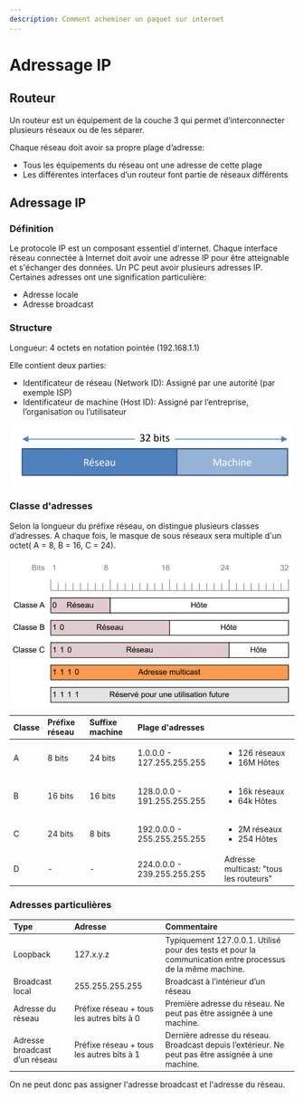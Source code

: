 ```yaml
---
description: Comment acheminer un paquet sur internet
---
```


# Adressage IP

## Routeur

Un routeur est un équipement de la couche 3 qui permet d’interconnecter plusieurs réseaux ou de les séparer.

Chaque réseau doit avoir sa propre plage d’adresse:

* Tous les équipements du réseau ont une adresse de cette plage
* Les différentes interfaces d’un routeur font partie de réseaux différents

## Adressage IP

### Définition

Le protocole IP est un composant essentiel d'internet. Chaque interface réseau connectée à Internet doit avoir une adresse IP pour être atteignable et s'échanger des données. Un PC peut avoir plusieurs adresses IP. Certaines adresses ont une signification particulière:

* Adresse locale
* Adresse broadcast

### Structure

Longueur: 4 octets en notation pointée \(192.168.1.1\)

Elle contient deux parties:

* Identificateur de réseau \(Network ID\): Assigné par une autorité \(par exemple ISP\)
* Identificateur de machine \(Host ID\): Assigné par l’entreprise, l’organisation ou l’utilisateur

![Selon les besoin, on aura plus ou moins de r&#xE9;seaux ou de machines](../.gitbook/assets/image%20%2864%29.png)

### Classe d'adresses

Selon la longueur du préfixe réseau, on distingue plusieurs classes d’adresses. A chaque fois, le masque de sous réseaux sera multiple d'un octet\( A = 8, B = 16, C = 24\).

![Les premiers bits d&#xE9;finissent de quelle classe sera l&apos;adresse IP](../.gitbook/assets/image%20%28123%29.png)

<table>
  <thead>
    <tr>
      <th style="text-align:left">Classe</th>
      <th style="text-align:left">Pr&#xE9;fixe r&#xE9;seau</th>
      <th style="text-align:left">Suffixe machine</th>
      <th style="text-align:left">Plage d&apos;adresses</th>
      <th style="text-align:left"></th>
    </tr>
  </thead>
  <tbody>
    <tr>
      <td style="text-align:left">A</td>
      <td style="text-align:left">8 bits</td>
      <td style="text-align:left">24 bits</td>
      <td style="text-align:left">1.0.0.0 - 127.255.255.255</td>
      <td style="text-align:left">
        <ul>
          <li>126 r&#xE9;seaux</li>
          <li>16M H&#xF4;tes</li>
        </ul>
      </td>
    </tr>
    <tr>
      <td style="text-align:left">B</td>
      <td style="text-align:left">16 bits</td>
      <td style="text-align:left">16 bits</td>
      <td style="text-align:left">128.0.0.0 - 191.255.255.255</td>
      <td style="text-align:left">
        <ul>
          <li>16k r&#xE9;seaux</li>
          <li>64k H&#xF4;tes</li>
        </ul>
      </td>
    </tr>
    <tr>
      <td style="text-align:left">C</td>
      <td style="text-align:left">24 bits</td>
      <td style="text-align:left">8 bits</td>
      <td style="text-align:left">192.0.0.0 - 255.255.255.255</td>
      <td style="text-align:left">
        <ul>
          <li>2M r&#xE9;seaux</li>
          <li>254 H&#xF4;tes</li>
        </ul>
      </td>
    </tr>
    <tr>
      <td style="text-align:left">D</td>
      <td style="text-align:left">-</td>
      <td style="text-align:left">-</td>
      <td style="text-align:left">224.0.0.0 - 239.255.255.255</td>
      <td style="text-align:left">Adresse multicast: &quot;tous les routeurs&quot;</td>
    </tr>
  </tbody>
</table>

### Adresses particulières

| Type | Adresse | Commentaire |
| :--- | :--- | :--- |
| Loopback | 127.x.y.z  | Typiquement 127.0.0.1. Utilisé pour des tests et pour la communication entre processus de la même machine. |
| Broadcast local | 255.255.255.255 | Broadcast à l’intérieur d’un réseau |
| Adresse du réseau | Préfixe réseau + tous les autres bits à 0 | Première adresse du réseau. Ne peut pas être assignée à une machine. |
| Adresse broadcast d’un réseau | Préfixe réseau + tous les autres bits à 1 | Dernière adresse du réseau. Broadcast depuis l’extérieur. Ne peut pas être assignée à une machine. |

On ne peut donc pas assigner l'adresse broadcast et l'adresse du réseau.




